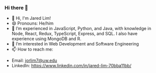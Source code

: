 ### Hi there 👋


- 🔭 Hi, I'm Jared Lim!
- 😄 Pronouns: He/him
- 🌱 I’m experienced in JavaScript, Python, and Java, with knowledge in Node, React, Redux, TypeScript, Express, and SQL. I also have experience using MongoDB and R.
- 👯 I’m interested in Web Development and Software Engineering
- 📫 How to reach me:
* Email: jorlim7@uw.edu
* LinkedIn: https://www.linkedin.com/in/jared-lim-70bba11bb/


